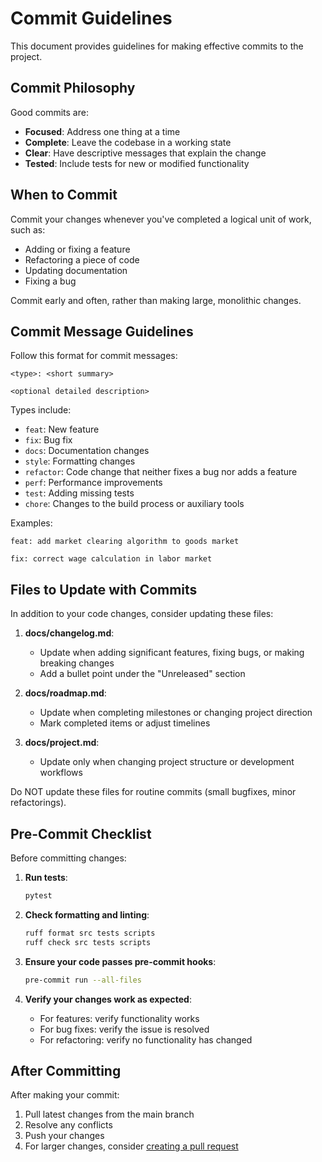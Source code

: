 # Commit Guidelines

This document provides guidelines for making effective commits to the project.

## Commit Philosophy

Good commits are:

- **Focused**: Address one thing at a time
- **Complete**: Leave the codebase in a working state
- **Clear**: Have descriptive messages that explain the change
- **Tested**: Include tests for new or modified functionality

## When to Commit

Commit your changes whenever you've completed a logical unit of work, such as:

- Adding or fixing a feature
- Refactoring a piece of code
- Updating documentation
- Fixing a bug

Commit early and often, rather than making large, monolithic changes.

## Commit Message Guidelines

Follow this format for commit messages:

```
<type>: <short summary>

<optional detailed description>
```

Types include:

- `feat`: New feature
- `fix`: Bug fix
- `docs`: Documentation changes
- `style`: Formatting changes
- `refactor`: Code change that neither fixes a bug nor adds a feature
- `perf`: Performance improvements
- `test`: Adding missing tests
- `chore`: Changes to the build process or auxiliary tools

Examples:

```
feat: add market clearing algorithm to goods market

fix: correct wage calculation in labor market
```

## Files to Update with Commits

In addition to your code changes, consider updating these files:

1. **docs/changelog.md**:

   - Update when adding significant features, fixing bugs, or making breaking changes
   - Add a bullet point under the "Unreleased" section

2. **docs/roadmap.md**:

   - Update when completing milestones or changing project direction
   - Mark completed items or adjust timelines

3. **docs/project.md**:
   - Update only when changing project structure or development workflows

Do NOT update these files for routine commits (small bugfixes, minor refactorings).

## Pre-Commit Checklist

Before committing changes:

1. **Run tests**:

   ```bash
   pytest
   ```

2. **Check formatting and linting**:

   ```bash
   ruff format src tests scripts
   ruff check src tests scripts
   ```

3. **Ensure your code passes pre-commit hooks**:

   ```bash
   pre-commit run --all-files
   ```

4. **Verify your changes work as expected**:
   - For features: verify functionality works
   - For bug fixes: verify the issue is resolved
   - For refactoring: verify no functionality has changed

## After Committing

After making your commit:

1. Pull latest changes from the main branch
2. Resolve any conflicts
3. Push your changes
4. For larger changes, consider [creating a pull request](pullrequest.md)
